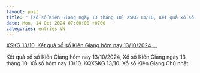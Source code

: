 ```yaml
---
layout: post
title: " [Xổ số Kiên Giang ngày 13 tháng 10] XSKG 13/10, Kết quả xổ số Kiên Giang hôm nay 13/10/2024 ..."
date: Mon, 14 Oct 2024 07:00:00 +0700
categories: entries VN
---
```

[XSKG 13/10, Kết quả xổ số Kiên Giang hôm nay 13/10/2024 ...](https://congthuong.vn/xskg-1310-ket-qua-xo-so-kien-giang-hom-nay-13102024-kqxskg-chu-nhat-ngay-13-thang-10-352031.html)

Kết quả xổ số Kiên Giang hôm nay 13/10/2024, Xổ số Kiên Giang ngày 13 tháng 10. Xổ số hôm nay 13/10. KQXSKG 13/10. Xổ số Kiên Giang Chủ nhật.

